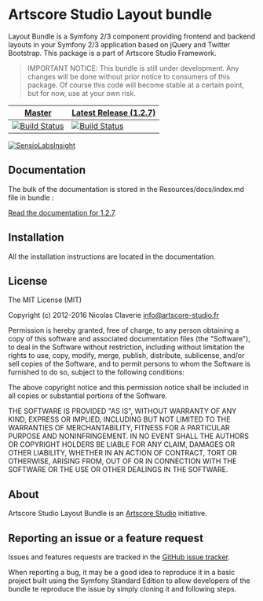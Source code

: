 # Artscore Studio Layout bundle

Layout Bundle is a Symfony 2/3 component providing frontend and backend layouts in your Symfony 2/3 application based on jQuery and Twitter Bootstrap. This package is a part of Artscore Studio Framework.

> IMPORTANT NOTICE: This bundle is still under development. Any changes will be done without prior notice to consumers of this package. Of course this code will become stable at a certain point, but for now, use at your own risk.

| [Master](https://github.com/artscorestudio/layout-bundle) | [Latest Release (1.2.7)](https://github.com/artscorestudio/layout-bundle/releases/tag/1.2.7) |
| ------ | -------------- |
| [![Build Status](https://travis-ci.org/artscorestudio/layout-bundle.svg?branch=master)](https://travis-ci.org/artscorestudio/layout-bundle) | [![Build Status](https://travis-ci.org/artscorestudio/layout-bundle.svg?branch=1.2.7)](https://travis-ci.org/artscorestudio/layout-bundle) |

[![SensioLabsInsight](https://insight.sensiolabs.com/projects/0fc3b510-d773-4668-8c16-26768c4e52f0/mini.png)](https://insight.sensiolabs.com/projects/0fc3b510-d773-4668-8c16-26768c4e52f0)

## Documentation

The bulk of the documentation is stored in the Resources/docs/index.md file in bundle :

[Read the documentation for 1.2.7](https://github.com/artscorestudio/layout-bundle/blob/1.2.7/Resources/doc/index.md).


## Installation

All the installation instructions are located in the documentation.

## License

The MIT License (MIT)

Copyright (c) 2012-2016 Nicolas Claverie <info@artscore-studio.fr>

Permission is hereby granted, free of charge, to any person obtaining a copy of
this software and associated documentation files (the "Software"), to deal in
the Software without restriction, including without limitation the rights to
use, copy, modify, merge, publish, distribute, sublicense, and/or sell copies of
the Software, and to permit persons to whom the Software is furnished to do so,
subject to the following conditions:

The above copyright notice and this permission notice shall be included in all
copies or substantial portions of the Software.

THE SOFTWARE IS PROVIDED "AS IS", WITHOUT WARRANTY OF ANY KIND, EXPRESS OR
IMPLIED, INCLUDING BUT NOT LIMITED TO THE WARRANTIES OF MERCHANTABILITY, FITNESS
FOR A PARTICULAR PURPOSE AND NONINFRINGEMENT. IN NO EVENT SHALL THE AUTHORS OR
COPYRIGHT HOLDERS BE LIABLE FOR ANY CLAIM, DAMAGES OR OTHER LIABILITY, WHETHER
IN AN ACTION OF CONTRACT, TORT OR OTHERWISE, ARISING FROM, OUT OF OR IN
CONNECTION WITH THE SOFTWARE OR THE USE OR OTHER DEALINGS IN THE SOFTWARE.

## About

Artscore Studio Layout Bundle is an [Artscore Studio](http://www.artscore-studio.fr) initiative.

## Reporting an issue or a feature request

Issues and features requests are tracked in the [GitHub issue tracker](https://github.com/artscorestudio/layout-bundle/issues).

When reporting a bug, it may be a good idea to reproduce it in a basic project built using the Symfony Standard Edition to allow developers of the bundle te reproduce the issue by simply cloning it and following steps.
